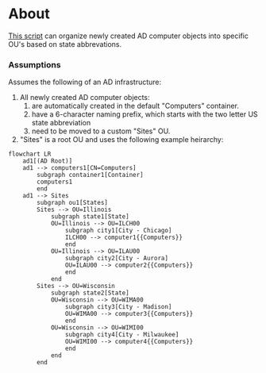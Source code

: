 # About

[This script](Move-ComputersByStateSiteCode.ps1) can organize newly created AD computer objects into specific OU's based on state abbrevations.

### Assumptions

Assumes the following of an AD infrastructure:
1. All newly created AD computer objects:
    1. are automatically created in the default "Computers" container.
    2. have a 6-character naming prefix, which starts with the two letter US state abbreviation
    3. need to be moved to a custom "Sites" OU.
2. "Sites" is a root OU and uses the following example heirarchy:
```mermaid
flowchart LR
    ad1[(AD Root)]
    ad1 --> computers1[CN=Computers]
        subgraph container1[Container]
        computers1
        end
    ad1 --> Sites
        subgraph ou1[States]
        Sites --> OU=Illinois
            subgraph state1[State]
            OU=Illinois --> OU=ILCH00
                subgraph city1[City - Chicago]
                ILCH00 --> computer1{{Computers}}
                end
            OU=Illinois --> OU=ILAU00
                subgraph city2[City - Aurora]
                OU=ILAU00 --> computer2{{Computers}}
                end
            end
        Sites --> OU=Wisconsin
            subgraph state2[State]
            OU=Wisconsin --> OU=WIMA00
                subgraph city3[City - Madison]
                OU=WIMA00 --> computer3{{Computers}}
                end
            OU=Wisconsin --> OU=WIMI00
                subgraph city4[City - Milwaukee]
                OU=WIMI00 --> computer4{{Computers}}
                end
            end
        end
```
